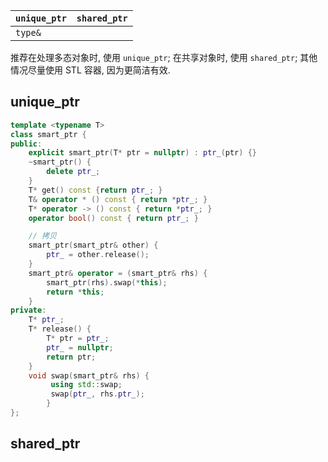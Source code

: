 | `unique_ptr` | `shared_ptr` |
| ------------ | ------------ |
| `type&`             |              |

推荐在处理多态对象时, 使用 `unique_ptr`; 在共享对象时, 使用 `shared_ptr`; 其他情况尽量使用 STL 容器, 因为更简洁有效.

## unique_ptr

```cpp
template <typename T>
class smart_ptr {
public:
	explicit smart_ptr(T* ptr = nullptr) : ptr_(ptr) {}
	~smart_ptr() {
		delete ptr_;
	}
	T* get() const {return ptr_; }
	T& operator * () const { return *ptr_; }
	T* operator -> () const { return *ptr_; }
	operator bool() const { return ptr_; }

	// 拷贝
	smart_ptr(smart_ptr& other) {
		ptr_ = other.release();
	}
	smart_ptr& operator = (smart_ptr& rhs) {
		smart_ptr(rhs).swap(*this);
		return *this;
	}
private:
	T* ptr_;
	T* release() {
		T* ptr = ptr_;
		ptr_ = nullptr;
		return ptr;
	}
	void swap(smart_ptr& rhs) {
		 using std::swap;
		 swap(ptr_, rhs.ptr_);
		}
};
```

## shared_ptr


